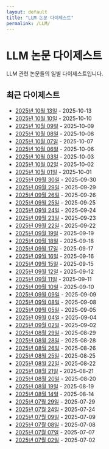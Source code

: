 ```yaml
---
layout: default
title: "LLM 논문 다이제스트"
permalink: /LLM/
---
```


<div class="header-flex">
  <h1>LLM 논문 다이제스트</h1>
</div>

LLM 관련 논문들의 일별 다이제스트입니다.

## 최근 다이제스트

- [2025년 10월 13일](2025-10-13) - 2025-10-13
- [2025년 10월 10일](2025-10-10) - 2025-10-10
- [2025년 10월 09일](2025-10-09) - 2025-10-09
- [2025년 10월 08일](2025-10-08) - 2025-10-08
- [2025년 10월 07일](2025-10-07) - 2025-10-07
- [2025년 10월 06일](2025-10-06) - 2025-10-06
- [2025년 10월 03일](2025-10-03) - 2025-10-03
- [2025년 10월 02일](2025-10-02) - 2025-10-02
- [2025년 10월 01일](2025-10-01) - 2025-10-01
- [2025년 09월 30일](2025-09-30) - 2025-09-30
- [2025년 09월 29일](2025-09-29) - 2025-09-29
- [2025년 09월 26일](2025-09-26) - 2025-09-26
- [2025년 09월 25일](2025-09-25) - 2025-09-25
- [2025년 09월 24일](2025-09-24) - 2025-09-24
- [2025년 09월 23일](2025-09-23) - 2025-09-23
- [2025년 09월 22일](2025-09-22) - 2025-09-22
- [2025년 09월 19일](2025-09-19) - 2025-09-19
- [2025년 09월 18일](2025-09-18) - 2025-09-18
- [2025년 09월 17일](2025-09-17) - 2025-09-17
- [2025년 09월 16일](2025-09-16) - 2025-09-16
- [2025년 09월 15일](2025-09-15) - 2025-09-15
- [2025년 09월 12일](2025-09-12) - 2025-09-12
- [2025년 09월 11일](2025-09-11) - 2025-09-11
- [2025년 09월 10일](2025-09-10) - 2025-09-10
- [2025년 09월 09일](2025-09-09) - 2025-09-09
- [2025년 09월 08일](2025-09-08) - 2025-09-08
- [2025년 09월 05일](2025-09-05) - 2025-09-05
- [2025년 09월 04일](2025-09-04) - 2025-09-04
- [2025년 09월 02일](2025-09-02) - 2025-09-02
- [2025년 08월 29일](2025-08-29) - 2025-08-29
- [2025년 08월 28일](2025-08-28) - 2025-08-28
- [2025년 08월 26일](2025-08-26) - 2025-08-26
- [2025년 08월 25일](2025-08-25) - 2025-08-25
- [2025년 08월 22일](2025-08-22) - 2025-08-22
- [2025년 08월 21일](2025-08-21) - 2025-08-21
- [2025년 08월 20일](2025-08-20) - 2025-08-20
- [2025년 08월 19일](2025-08-19) - 2025-08-19
- [2025년 08월 14일](2025-08-14) - 2025-08-14
- [2025년 07월 29일](2025-07-29) - 2025-07-29
- [2025년 07월 24일](2025-07-24) - 2025-07-24
- [2025년 07월 09일](2025-07-09) - 2025-07-09
- [2025년 07월 08일](2025-07-08) - 2025-07-08
- [2025년 07월 07일](2025-07-07) - 2025-07-07
- [2025년 07월 02일](2025-07-02) - 2025-07-02
